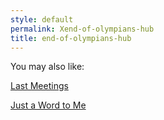 ```yaml
---
style: default
permalink: Xend-of-olympians-hub
title: end-of-olympians-hub
---
```

You may also like:

[Last Meetings](http://scp-wiki.net/last-meetings)

[Just a Word to Me](http://scp-wiki.net/just-a-word-to-me)
